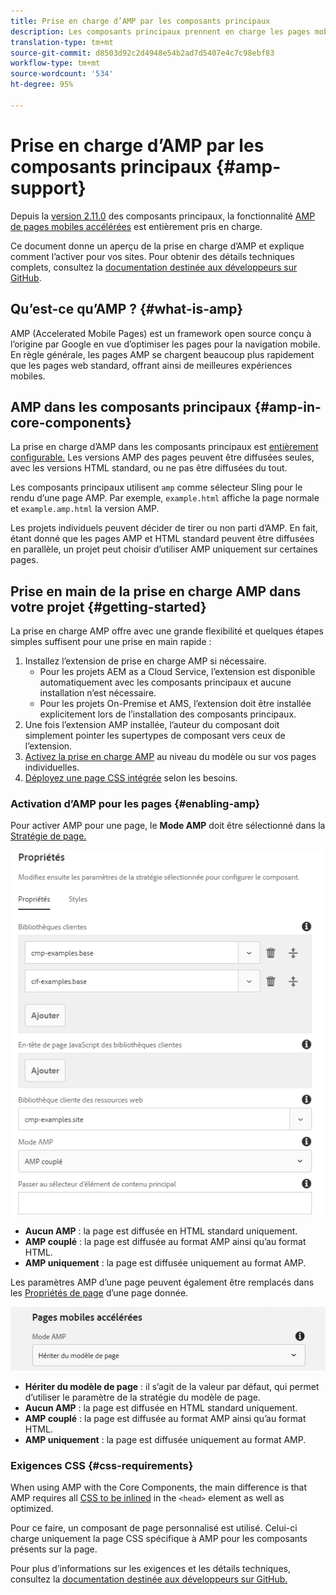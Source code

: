 ```yaml
---
title: Prise en charge d’AMP par les composants principaux
description: Les composants principaux prennent en charge les pages mobiles accélérées (AMP).
translation-type: tm+mt
source-git-commit: d8503d92c2d4948e54b2ad7d5407e4c7c98ebf83
workflow-type: tm+mt
source-wordcount: '534'
ht-degree: 95%

---
```



# Prise en charge d’AMP par les composants principaux {#amp-support}

Depuis la [version 2.11.0](/help/versions.md) des composants principaux, la fonctionnalité [AMP de pages mobiles accélérées](https://developers.google.com/amp) est entièrement pris en charge.

Ce document donne un aperçu de la prise en charge d’AMP et explique comment l’activer pour vos sites. Pour obtenir des détails techniques complets, consultez la [documentation destinée aux développeurs sur GitHub](https://github.com/adobe/aem-core-wcm-components/tree/master/extensions/amp).

## Qu’est-ce qu’AMP ? {#what-is-amp}

AMP (Accelerated Mobile Pages) est un framework open source conçu à l’origine par Google en vue d’optimiser les pages pour la navigation mobile. En règle générale, les pages AMP se chargent beaucoup plus rapidement que les pages web standard, offrant ainsi de meilleures expériences mobiles.

## AMP dans les composants principaux {#amp-in-core-components}

La prise en charge d’AMP dans les composants principaux est [entièrement configurable.](#enabling-amp) Les versions AMP des pages peuvent être diffusées seules, avec les versions HTML standard, ou ne pas être diffusées du tout.

Les composants principaux utilisent `amp` comme sélecteur Sling pour le rendu d’une page AMP. Par exemple, `example.html` affiche la page normale et `example.amp.html` la version AMP.

Les projets individuels peuvent décider de tirer ou non parti d’AMP. En fait, étant donné que les pages AMP et HTML standard peuvent être diffusées en parallèle, un projet peut choisir d’utiliser AMP uniquement sur certaines pages.

## Prise en main de la prise en charge AMP dans votre projet {#getting-started}

La prise en charge AMP offre avec une grande flexibilité et quelques étapes simples suffisent pour une prise en main rapide :

1. Installez l’extension de prise en charge AMP si nécessaire.
   * Pour les projets AEM as a Cloud Service, l’extension est disponible automatiquement avec les composants principaux et aucune installation n’est nécessaire.
   * Pour les projets On-Premise et AMS, l’extension doit être installée explicitement lors de l’installation des composants principaux.
1. Une fois l’extension AMP installée, l’auteur du composant doit simplement pointer les supertypes de composant vers ceux de l’extension.
1. [Activez la prise en charge AMP](#enabling-amp) au niveau du modèle ou sur vos pages individuelles.
1. [Déployez une page CSS intégrée](#css-requirements) selon les besoins.

### Activation d’AMP pour les pages {#enabling-amp}

Pour activer AMP pour une page, le **Mode AMP** doit être sélectionné dans la [Stratégie de page.](https://docs.adobe.com/content/help/fr-FR/experience-manager-65/authoring/siteandpage/templates.html#editingatemplatepagepolicies)

![Options de stratégie de page AMP](/help/assets/amp-policy.png)

* **Aucun AMP** : la page est diffusée en HTML standard uniquement.
* **AMP couplé** : la page est diffusée au format AMP ainsi qu’au format HTML.
* **AMP uniquement** : la page est diffusée uniquement au format AMP.

Les paramètres AMP d’une page peuvent également être remplacés dans les [Propriétés de page](https://docs.adobe.com/content/help/fr-FR/experience-manager-65/authoring/authoring/editing-page-properties.html) d’une page donnée.

![Propriétés de page AMP](/help/assets/amp-page-properties.png)

* **Hériter du modèle de page** : il s’agit de la valeur par défaut, qui permet d’utiliser le paramètre de la stratégie du modèle de page.
* **Aucun AMP** : la page est diffusée en HTML standard uniquement.
* **AMP couplé** : la page est diffusée au format AMP ainsi qu’au format HTML.
* **AMP uniquement** : la page est diffusée uniquement au format AMP.

### Exigences CSS {#css-requirements}

When using AMP with the Core Components, the main difference is that AMP requires all [CSS to be inlined](including-clientlibs.md#inlining) in the `<head>` element as well as optimized.

Pour ce faire, un composant de page personnalisé est utilisé. Celui-ci charge uniquement la page CSS spécifique à AMP pour les composants présents sur la page.

Pour plus d’informations sur les exigences et les détails techniques, consultez la [documentation destinée aux développeurs sur GitHub.](https://github.com/adobe/aem-core-wcm-components/tree/master/extensions/amp)
